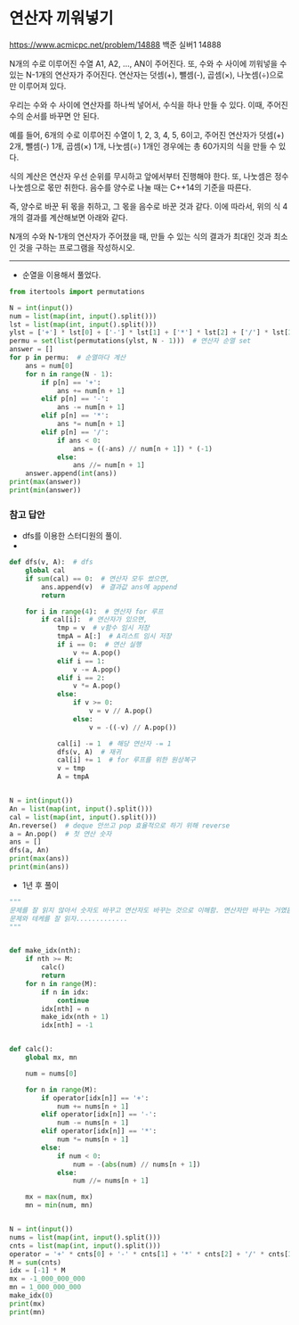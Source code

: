 # 연산자 끼워넣기

https://www.acmicpc.net/problem/14888
백준 실버1 14888

N개의 수로 이루어진 수열 A1, A2, ..., AN이 주어진다. 또, 수와 수 사이에 끼워넣을 수 있는 N-1개의 연산자가 주어진다. 연산자는 덧셈(+), 뺄셈(-), 곱셈(×), 나눗셈(÷)으로만 이루어져
있다.

우리는 수와 수 사이에 연산자를 하나씩 넣어서, 수식을 하나 만들 수 있다. 이때, 주어진 수의 순서를 바꾸면 안 된다.

예를 들어, 6개의 수로 이루어진 수열이 1, 2, 3, 4, 5, 6이고, 주어진 연산자가 덧셈(+) 2개, 뺄셈(-) 1개, 곱셈(×) 1개, 나눗셈(÷) 1개인 경우에는 총 60가지의 식을 만들 수 있다.

식의 계산은 연산자 우선 순위를 무시하고 앞에서부터 진행해야 한다. 또, 나눗셈은 정수 나눗셈으로 몫만 취한다. 음수를 양수로 나눌 때는 C++14의 기준을 따른다.

즉, 양수로 바꾼 뒤 몫을 취하고, 그 몫을 음수로 바꾼 것과 같다. 이에 따라서, 위의 식 4개의 결과를 계산해보면 아래와 같다.

N개의 수와 N-1개의 연산자가 주어졌을 때, 만들 수 있는 식의 결과가 최대인 것과 최소인 것을 구하는 프로그램을 작성하시오.

---

* 순열을 이용해서 풀었다.

```python
from itertools import permutations

N = int(input())
num = list(map(int, input().split()))
lst = list(map(int, input().split()))
ylst = ['+'] * lst[0] + ['-'] * lst[1] + ['*'] * lst[2] + ['/'] * lst[3]  # +-*/ 리스트로 바꾸기
permu = set(list(permutations(ylst, N - 1)))  # 연산자 순열 set
answer = []
for p in permu:  # 순열마다 계산
    ans = num[0]
    for n in range(N - 1):
        if p[n] == '+':
            ans += num[n + 1]
        elif p[n] == '-':
            ans -= num[n + 1]
        elif p[n] == '*':
            ans *= num[n + 1]
        elif p[n] == '/':
            if ans < 0:
                ans = ((-ans) // num[n + 1]) * (-1)
            else:
                ans //= num[n + 1]
    answer.append(int(ans))
print(max(answer))
print(min(answer))
```

### 참고 답안

* dfs를 이용한 스터디원의 풀이.
*

```python
def dfs(v, A):  # dfs
    global cal
    if sum(cal) == 0:  # 연산자 모두 썼으면,
        ans.append(v)  # 결과값 ans에 append
        return

    for i in range(4):  # 연산자 for 루프
        if cal[i]:  # 연산자가 있으면,
            tmp = v  # v함수 임시 저장
            tmpA = A[:]  # A리스트 임시 저장
            if i == 0:  # 연산 실행
                v += A.pop()
            elif i == 1:
                v -= A.pop()
            elif i == 2:
                v *= A.pop()
            else:
                if v >= 0:
                    v = v // A.pop()
                else:
                    v = -((-v) // A.pop())

            cal[i] -= 1  # 해당 연산자 -= 1
            dfs(v, A)  # 재귀
            cal[i] += 1  # for 루프를 위한 원상복구
            v = tmp
            A = tmpA


N = int(input())
An = list(map(int, input().split()))
cal = list(map(int, input().split()))
An.reverse()  # deque 안쓰고 pop 효율적으로 하기 위해 reverse
a = An.pop()  # 첫 연산 숫자
ans = []
dfs(a, An)
print(max(ans))
print(min(ans))
```

* 1년 후 풀이

```python
"""
문제를 잘 읽지 않아서 숫자도 바꾸고 연산자도 바꾸는 것으로 이해함. 연산자만 바꾸는 거였음!!
문제와 테케를 잘 읽자.............
"""


def make_idx(nth):
    if nth >= M:
        calc()
        return
    for n in range(M):
        if n in idx:
            continue
        idx[nth] = n
        make_idx(nth + 1)
        idx[nth] = -1


def calc():
    global mx, mn

    num = nums[0]

    for n in range(M):
        if operator[idx[n]] == '+':
            num += nums[n + 1]
        elif operator[idx[n]] == '-':
            num -= nums[n + 1]
        elif operator[idx[n]] == '*':
            num *= nums[n + 1]
        else:
            if num < 0:
                num = -(abs(num) // nums[n + 1])
            else:
                num //= nums[n + 1]

    mx = max(num, mx)
    mn = min(num, mn)


N = int(input())
nums = list(map(int, input().split()))
cnts = list(map(int, input().split()))
operator = '+' * cnts[0] + '-' * cnts[1] + '*' * cnts[2] + '/' * cnts[3]
M = sum(cnts)
idx = [-1] * M
mx = -1_000_000_000
mn = 1_000_000_000
make_idx(0)
print(mx)
print(mn)

```